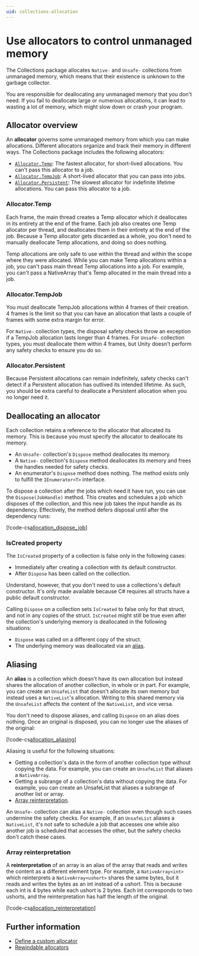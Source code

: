 ```yaml
---
uid: collections-allocation
---
```


# Use allocators to control unmanaged memory

The Collections package allocates `Native-` and `Unsafe-` collections from unmanaged memory, which means that their existence is unknown to the garbage collector.

You are responsible for deallocating any unmanaged memory that you don't need. If you fail to deallocate large or numerous allocations, it can lead to wasting a lot of memory, which might slow down or crash your program.

## Allocator overview

An **allocator** governs some unmanaged memory from which you can make allocations. Different allocators organize and track their memory in different ways. The Collections package includes the following allocators:

* [`Allocator.Temp`](#allocatortemp): The fastest allocator, for short-lived allocations. You can't pass this allocator to a job.
* [`Allocator.TempJob`](#allocatortempjob): A short-lived allocator that you can pass into jobs.
* [`Allocator.Persistent`](#allocatorpersistent): The slowest allocator for indefinite lifetime allocations. You can pass this allocator to a job.

### Allocator.Temp

Each frame, the main thread creates a Temp allocator which it deallocates in its entirety at the end of the frame. Each job also creates one Temp allocator per thread, and deallocates them in their entirety at the end of the job. Because a Temp allocator gets discarded as a whole, you don't need to manually deallocate Temp allocations, and doing so does nothing.

Temp allocations are only safe to use within the thread and within the scope where they were allocated. While you can make Temp allocations within a job, you can't pass main thread Temp allocations into a job. For example, you can't pass a NativeArray that's Temp allocated in the main thread into a job.

### Allocator.TempJob

You must deallocate TempJob allocations within 4 frames of their creation. 4 frames is the limit so that you can have an allocation that lasts a couple of frames with some extra margin for error. 

For `Native-` collection types, the disposal safety checks throw an exception if a TempJob allocation lasts longer than 4 frames. For `Unsafe-` collection types, you must deallocate them within 4 frames, but Unity doesn't perform any safety checks to ensure you do so.
   
### Allocator.Persistent

Because Persistent allocations can remain indefinitely, safety checks can't detect if a Persistent allocation has outlived its intended lifetime. As such, you should be extra careful to deallocate a Persistent allocation when you no longer need it.

## Deallocating an allocator

Each collection retains a reference to the allocator that allocated its memory. This is because you must specify the allocator to deallocate its memory.

* An `Unsafe-` collection's `Dispose` method deallocates its memory.
* A `Native-` collection's `Dispose` method deallocates its memory and frees the handles needed for safety checks. 
* An enumerator's `Dispose` method does nothing. The method exists only to fulfill the `IEnumerator<T>` interface.

To dispose a collection after the jobs which need it have run, you can use the `Dispose(JobHandle)` method. This creates and schedules a job which disposes of the collection, and this new job takes the input handle as its dependency. Effectively, the method defers disposal until after the dependency runs:

[!code-cs[allocation_dispose_job](../DocCodeSamples.Tests/CollectionsAllocationExamples.cs#allocation_dispose_job)]

### IsCreated property

The `IsCreated` property of a collection is false only in the following cases:

* Immediately after creating a collection with its default constructor.
* After `Dispose` has been called on the collection.

Understand, however, that you don't need to use a collections's default constructor. It's only made available because C# requires all structs have a public default constructor.

Calling `Dispose` on a collection sets `IsCreated` to false only for that struct, and not in any copies of the struct. `IsCreated` might still be true even after the collection's underlying memory is deallocated in the following situations:

* `Dispose` was called on a different copy of the struct.
* The underlying memory was deallocated via an [alias](#aliasing).

## Aliasing

An **alias** is a collection which doesn't have its own allocation but instead shares the allocation of another collection, in whole or in part. For example, you can create an `UnsafeList` that doesn't allocate its own memory but instead uses a `NativeList`'s allocation. Writing to this shared memory via the `UnsafeList` affects the content of the `NativeList`, and vice versa.

You don't need to dispose aliases, and calling `Dispose` on an alias does nothing. Once an original is disposed, you can no longer use the aliases of the original:

[!code-cs[allocation_aliasing](../DocCodeSamples.Tests/CollectionsAllocationExamples.cs#allocation_aliasing)]

Aliasing is useful for the following situations:

* Getting a collection's data in the form of another collection type without copying the data. For example, you can create an `UnsafeList` that aliases a `NativeArray`.
* Getting a subrange of a collection's data without copying the data. For example, you can create an UnsafeList that aliases a subrange of another list or array.   
* [Array reinterpretation](#array-reinterpretation).

An `Unsafe-` collection can alias a `Native-` collection even though such cases undermine the safety checks. For example, if an `UnsafeList` aliases a `NativeList`, it's not safe to schedule a job that accesses one while also another job is scheduled that accesses the other, but the safety checks don't catch these cases.

### Array reinterpretation

A **reinterpretation** of an array is an alias of the array that reads and writes the content as a different element type. For example, a `NativeArray<int>` which reinterprets a `NativeArray<ushort>` shares the same bytes, but it reads and writes the bytes as an int instead of a ushort. This is because each int is 4 bytes while each ushort is 2 bytes. Each int corresponds to two ushorts, and the reinterpretation has half the length of the original.

[!code-cs[allocation_reinterpretation](../DocCodeSamples.Tests/CollectionsAllocationExamples.cs#allocation_reinterpretation)]

## Further information

* [Define a custom allocator](allocator-custom-define.md)
* [Rewindable allocators](allocator-rewindable.md)